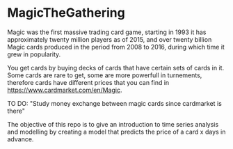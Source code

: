 # MagicTheGathering

Magic was the first massive trading card game, starting in 1993 it has approximately twenty million players as of 2015, and over twenty billion Magic cards produced in the period from 2008 to 2016, during which time it grew in popularity. 

You get cards by buying decks of cards that have certain sets of cards in it. Some cards are rare to get, some are more powerfull in turnements, therefore cards have different prices that you can find in https://www.cardmarket.com/en/Magic. 

TO DO: "Study money exchange between magic cards since cardmarket is there" 

The objective of this repo is to give an introduction to time series analysis and modelling by creating a model that predicts the price of a card x days in advance. 
